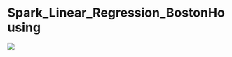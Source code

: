 # Spark_Linear_Regression_BostonHousing


<img src='https://www.google.com/url?sa=i&source=images&cd=&ved=2ahUKEwiu34bN57_iAhU86nMBHV7XCc4QjRx6BAgBEAU&url=https%3A%2F%2Fnholmber.github.io%2F2018%2F09%2Fgoogle-colab%2F&psig=AOvVaw1lPK4kxuwRzpLfeRY_sNiN&ust=1559187334950607'>
